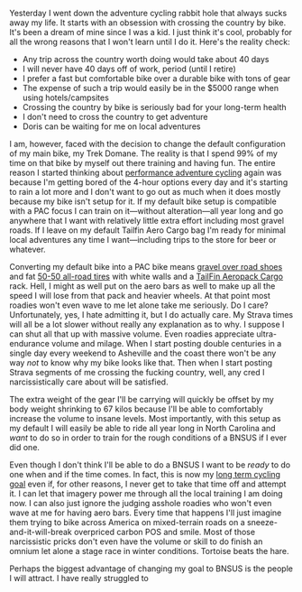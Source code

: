 Yesterday I went down the adventure cycling rabbit hole that always sucks away my life. It starts with an obsession with crossing the country by bike. It's been a dream of mine since I was a kid. I just think it's cool, probably for all the wrong reasons that I won't learn until I do it. Here's the reality check:

- Any trip across the country worth doing would take about 40 days
- I will never have 40 days off of work, period (until I retire)
- I prefer a fast but comfortable bike over a durable bike with tons of gear
- The expense of such a trip would easily be in the $5000 range when using hotels/campsites
- Crossing the country by bike is seriously bad for your long-term health
- I don't need to cross the country to get adventure
- Doris can be waiting for me on local adventures

I am, however, faced with the decision to change the default configuration of my main bike, my Trek Domane. The reality is that I spend 99% of my time on that bike by myself out there training and having fun. The entire reason I started thinking about [performance adventure cycling](../Fitness/Performance%20adventure%20cycling%20FTW.md) again was because I'm getting bored of the 4-hour options every day and it's starting to rain a lot more and I don't want to go out as much when it does mostly because my bike isn't setup for it. If my default bike setup is compatible with a PAC focus I can train on it—without alteration—all year long and go anywhere that I want with relatively little extra effort including most gravel roads. If I leave on my default Tailfin Aero Cargo bag I'm ready for minimal local adventures any time I want—including trips to the store for beer or whatever.

Converting my default bike into a PAC bike means [gravel over road shoes](../Fitness/Gravel%20over%20road%20shoes.md) and fat [50-50 all-road tires](../Fitness/Best%2050-50%20all-road%20tire.md) with white walls and a [TailFin Aeropack Cargo](https://www.tailfin.cc/product/rear-systems/aeropacks/aeropack/) rack. Hell, I might as well put on the aero bars as well to make up all the speed I will lose from that pack and heavier wheels. At that point most roadies won't even wave to me let alone take me seriously. Do I care? Unfortunately, yes, I hate admitting it, but I do actually care. My Strava times will all be a lot slower without really any explanation as to why. I suppose I can shut all that up with massive volume. Even roadies appreciate ultra-endurance volume and milage. When I start posting double centuries in a single day every weekend to Asheville and the coast there won't be any way *not* to know why my bike looks like that. Then when I start posting Strava segments of me crossing the fucking country, well, any cred I narcissistically care about will be satisfied.

The extra weight of the gear I'll be carrying will quickly be offset by my body weight shrinking to 67 kilos because I'll be able to comfortably increase the volume to insane levels. Most importantly, with this setup as my default I will easily be able to ride all year long in North Carolina and *want* to do so in order to train for the rough conditions of a BNSUS if I ever did one. 

Even though I don't think I'll be able to do a BNSUS I want to be *ready* to do one when and if the time comes. In fact, this is now my [long term cycling goal](../Fitness/Long%20term%20cycling%20goals.md) even if, for other reasons, I never get to take that time off and attempt it. I can let that imagery power me through all the local training I am doing now. I can also just ignore the judging asshole roadies who won't even wave at me for having aero bars. Every time that happens I'll just imagine them trying to bike across America on mixed-terrain roads on a sneeze-and-it-will-break overpriced carbon POS and smile. Most of those narcissistic pricks don't even have the volume or skill to do finish an omnium let alone a stage race in winter conditions. Tortoise beats the hare. 

Perhaps the biggest advantage of changing my goal to BNSUS is the people I will attract. I have really struggled to 

